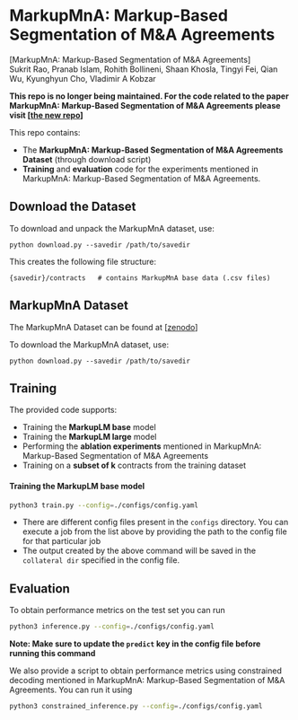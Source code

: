 # MarkupMnA: Markup-Based Segmentation of M&A Agreements

[MarkupMnA: Markup-Based Segmentation of M&A Agreements]\
Sukrit Rao, Pranab Islam, Rohith Bollineni, Shaan Khosla, Tingyi Fei, Qian Wu, Kyunghyun Cho, Vladimir A Kobzar
<!-- [![DOI]() -->

**This repo is no longer being maintained. For the code related to the paper 
MarkupMnA: Markup-Based Segmentation of M&A Agreements please visit [[the new repo](https://github.com/MarkupMnA/MarkupMnA-Markup-Based-Segmentation-of-MnA-Agreements)]**

This repo contains:
- The **MarkupMnA: Markup-Based Segmentation of M&A Agreements Dataset** (through download script)
- **Training** and **evaluation** code for the experiments mentioned in MarkupMnA: Markup-Based Segmentation of M&A Agreements.

## Download the Dataset
To download and unpack the MarkupMnA dataset, use:
```
python download.py --savedir /path/to/savedir
```


This creates the following file structure:
```
{savedir}/contracts   # contains MarkupMnA base data (.csv files)
```


## MarkupMnA Dataset
The MarkupMnA Dataset can be found at [[zenodo](https://doi.org/10.5281/zenodo.8034853)]


To download the MarkupMnA dataset, use:
```
python download.py --savedir /path/to/savedir
```
## Training

The provided code supports:
- Training the **MarkupLM base** model
- Training the **MarkupLM large** model
- Performing the **ablation experiments** mentioned in MarkupMnA: Markup-Based Segmentation of M&A Agreements
- Training on a **subset of k** contracts from the training dataset

#### Training the MarkupLM base model
```bash
python3 train.py --config=./configs/config.yaml
```

- There are different config files present in the `configs` directory. You can 
execute a job from the list above by providing the path to the config file for that 
particular job
- The output created by the above command will be saved in the `collateral dir` 
    specified in the config file. 
 

## Evaluation
To obtain performance metrics on the test set you can run 
```bash
python3 inference.py --config=./configs/config.yaml
```

**Note: Make sure to update the `predict` key in the config file before running 
this command**

We also provide a script to obtain performance metrics using
constrained decoding mentioned in MarkupMnA: Markup-Based Segmentation of M&A Agreements. You can run it using 
```bash
python3 constrained_inference.py --config=./configs/config.yaml
```